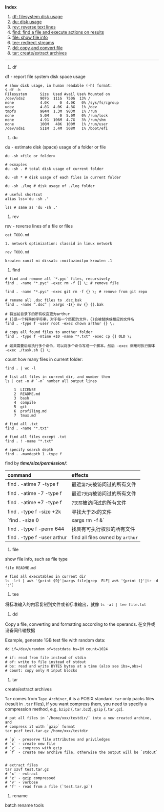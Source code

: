 **Index**

1. [df: filesystem disk usage](#df)
1. [du: disk usage](#du)
1. [rev: reverse text lines](#rev)
1. [find: find a file and execute actions on results](#find)
1. [file: show file info](#file)
1. [tee: redirect streams](#tee)
1. [dd: copy and convert file](#dd)
1. [tar: create/extract archives](#tar)

--------------------

1. <a name="df">df</a>

  df - report file system disk space usage

  ```shell
  # show disk usage, in human readable (-h) format:
  $ df -h
  Filesystem      Size  Used Avail Use% Mounted on
  /dev/sda2       907G  111G  750G  13% /
  none            4.0K     0  4.0K   0% /sys/fs/cgroup
  udev            4.8G  4.0K  4.8G   1% /dev
  tmpfs           984M  1.3M  983M   1% /run
  none            5.0M     0  5.0M   0% /run/lock
  none            4.9G  106M  4.7G   3% /run/shm
  none            100M   48K  100M   1% /run/user
  /dev/sda1       511M  3.4M  508M   1% /boot/efi
  ```

1. <a name="du">du</a>

  du - estimate disk (space) usage of a folder or file

  ```shell
  du -sh <file or folder>

  # exmaples
  du -sh . # total disk usage of current folder

  du -sh * # disk usage of each files in current folder

  du -sh ./log # disk usage of ./log folder

  # useful shortcut
  alias lss='du -sh .'

  lss # same as 'du -sh .'
  ```

1. <a name="rev">rev</a>

  rev - reverse lines of a file or files
  ```shell
  cat TODO.md

  1. network optimization: classid in linux network

  rev TODO.md

  krowten xunil ni dissalc :noitazimitpo krowten .1
  ```

1. <a name="find">find</a>

  ```shell
  # find and remove all `*.pyc` files, recursively
  find . -name "*.pyc" -exec rm -f {} \; # remove file

  find . -name "*.pyc" -exec git rm -f {} \; # remove from git repo

  # rename all .dsc files to .dsc.bak
  find . -name “.dsc” | xargs -I{} mv {} {}.bak

  # 将当前目录下的所有权变更为arthur
  # {}是一个特殊的字符串，对于每一个匹配的文件，{}会被替换成相应的文件名
  find . -type f -user root -exec chown arthur {} \;

  # copy all found files to another folder
  find . -type f -mtime +10 -name "*.txt" -exec cp {} OLD \;

  # 如果需要后续执行多个命令，可以将多个命令写成一个脚本。然后 -exec 调用时执行脚本
  -exec ./task.sh {} \;
  ```

  count how many files in current folder:
  ```shell
  find . | wc -l

  # list all files in current dir, and number them
  ls | cat -n # `-n` number all output lines

      1  LICENSE
      2  README.md
      3  bash
      4  compile
      5  git
      6  profiling.md
      7  tmux.md
  ```

  ```shell
  # find all .txt
  find . -name "*.txt"

  # find all files except .txt
  find . ! -name "*.txt"

  # specify search depth
  find . -maxdepth 1 -type f
  ```

  find by ***time/size/permission/***:

  | command | effects |
  | :------ | :------------ |
  | find . -atime 7 -type f | 最近`第7天`被访问过的所有文件 |
  | find . -atime -7 -type f | 最近`7天内`被访问过的所有文件 |
  | find . -atime +7 -type f | `7天前`被访问过的所有文件 |
  | find . -type f -size +2k | 寻找大于2k的文件 |
  | `find . -size 0 | xargs rm -f &` | remove zero size files |
  | find . -type f -perm 644 | 找具有可执行权限的所有文件 |
  | find . -type f -user arthur | find all files owned by `arthur` |



1. file <a name="file"></a>

  show file info, such as file type

  ```shell
  file README.md

  # find all executables in current dir
  ls -lrt | awk '{print $9}'|xargs file|grep  ELF| awk '{print (}'|tr -d ':')
  ```

1. tee <a name="tee"></a>

  将标准输入的内容复制到文件或者标准输出，就像 `ls -al | tee file.txt`

1. <a name="dd">dd</a>

  Copy a file, converting and formatting according to the operands.
  在文件或设备间传输数据

  Example, generate 1GB test file with random data:
  ```shell
  dd if=/dev/urandom of=testdata bs=1M count=1024

  # if: read from file instead of stdin
  # of: write to file instead of stdout
  # bs: read and write BYTES bytes at a time (also see ibs=,obs=)
  # count: copy only N input blocks
  ```

1. <a name="tar">tar</a>

  create/extract archives

  `Tar` comes from `Tape Archiver`, it is a POSIX standard.
  `tar` only packs files (result in `.tar` files), if you want compress them,
  you need to specify a compression method, e.g, `bzip2` (`.tar.bz2`),
  `gzip` (`.tar.gz`).

  ```shell
  # put all files in `/home/xxx/testdir/` into a new created archive, and
  # compress it with `gzip` format
  tar pczf test.tar.gz /home/xxx/testdir

  # `p` - preserve file attributes and priviledges
  # `c` - create new file
  # `z` - compress with gzip
  # `f` - create new archive file, otherwise the output will be `stdout`


  # extract files
  tar xzvf test.tar.gz
  # 'x' - extract
  # 'z' - gzip compressed
  # 'v' - verbose
  # 'f' - read from a file (`test.tar.gz`)
  ```

1. <a name="rename">rename</a>

  batch rename tools
